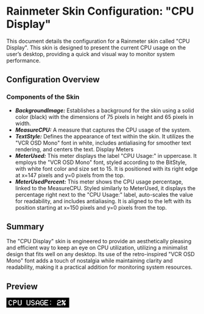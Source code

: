 # Rainmeter Skin Configuration: "CPU Display"
This document details the configuration for a Rainmeter skin called "CPU Display". This skin is designed to present the current CPU usage on the user’s desktop, providing a quick and visual way to monitor system performance.

## Configuration Overview
### Components of the Skin
- **_BackgroundImage:_** Establishes a background for the skin using a solid color (black) with the dimensions of 75 pixels in height and 65 pixels in width.
- **_MeasureCPU:_** A measure that captures the CPU usage of the system.
- **_TextStyle:_** Defines the appearance of text within the skin. It utilizes the "VCR OSD Mono" font in white, includes antialiasing for smoother text rendering, and centers the text.
Display Meters
- **_MeterUsed:_** This meter displays the label "CPU Usage:" in uppercase. It employs the "VCR OSD Mono" font, styled according to the BitStyle, with white font color and size set to 15. It is positioned with its right edge at x=147 pixels and y=0 pixels from the top.
- **_MeterUsedPercent:_** This meter shows the CPU usage percentage, linked to the MeasureCPU. Styled similarly to MeterUsed, it displays the percentage right next to the "CPU Usage:" label, auto-scales the value for readability, and includes antialiasing. It is aligned to the left with its position starting at x=150 pixels and y=0 pixels from the top.

## Summary
The "CPU Display" skin is engineered to provide an aesthetically pleasing and efficient way to keep an eye on CPU utilization, utilizing a minimalist design that fits well on any desktop. Its use of the retro-inspired "VCR OSD Mono" font adds a touch of nostalgia while maintaining clarity and readability, making it a practical addition for monitoring system resources.

## Preview
![CPU Display Preview](../img/Cpu.png)